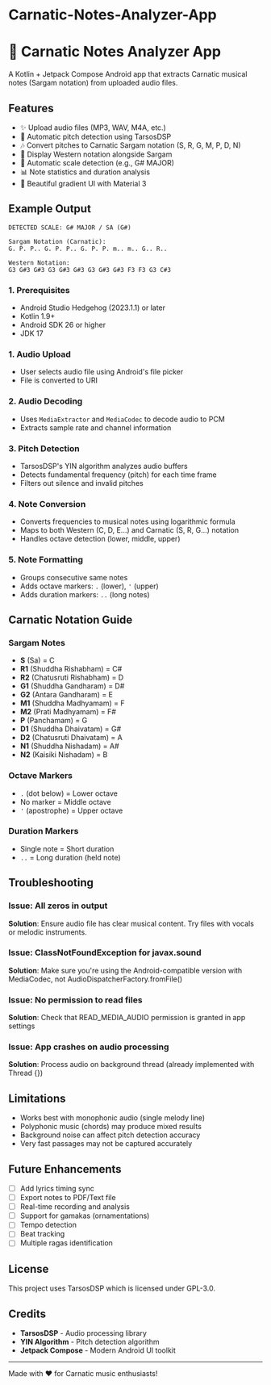 # Carnatic-Notes-Analyzer-App

# 🎵 Carnatic Notes Analyzer App

A Kotlin + Jetpack Compose Android app that extracts Carnatic musical notes (Sargam notation) from uploaded audio files.

## Features

- ✨ Upload audio files (MP3, WAV, M4A, etc.)
- 🎼 Automatic pitch detection using TarsosDSP
- 🎶 Convert pitches to Carnatic Sargam notation (S, R, G, M, P, D, N)
- 🎹 Display Western notation alongside Sargam
- 🎯 Automatic scale detection (e.g., G# MAJOR)
- 📊 Note statistics and duration analysis
- 🎨 Beautiful gradient UI with Material 3

## Example Output

```
DETECTED SCALE: G# MAJOR / SA (G#)

Sargam Notation (Carnatic):
G. P. P.. G. P. P.. G. P. P. m.. m.. G.. R..

Western Notation:
G3 G#3 G#3 G3 G#3 G#3 G3 G#3 G#3 F3 F3 G3 C#3
```

### 1. Prerequisites

- Android Studio Hedgehog (2023.1.1) or later
- Kotlin 1.9+
- Android SDK 26 or higher
- JDK 17

### 1. Audio Upload
- User selects audio file using Android's file picker
- File is converted to URI

### 2. Audio Decoding
- Uses `MediaExtractor` and `MediaCodec` to decode audio to PCM
- Extracts sample rate and channel information

### 3. Pitch Detection
- TarsosDSP's YIN algorithm analyzes audio buffers
- Detects fundamental frequency (pitch) for each time frame
- Filters out silence and invalid pitches

### 4. Note Conversion
- Converts frequencies to musical notes using logarithmic formula
- Maps to both Western (C, D, E...) and Carnatic (S, R, G...) notation
- Handles octave detection (lower, middle, upper)

### 5. Note Formatting
- Groups consecutive same notes
- Adds octave markers: `.` (lower), `'` (upper)
- Adds duration markers: `..` (long notes)

## Carnatic Notation Guide

### Sargam Notes
- **S** (Sa) = C
- **R1** (Shuddha Rishabham) = C#
- **R2** (Chatusruti Rishabham) = D
- **G1** (Shuddha Gandharam) = D#
- **G2** (Antara Gandharam) = E
- **M1** (Shuddha Madhyamam) = F
- **M2** (Prati Madhyamam) = F#
- **P** (Panchamam) = G
- **D1** (Shuddha Dhaivatam) = G#
- **D2** (Chatusruti Dhaivatam) = A
- **N1** (Shuddha Nishadam) = A#
- **N2** (Kaisiki Nishadam) = B

### Octave Markers
- `.` (dot below) = Lower octave
- No marker = Middle octave
- `'` (apostrophe) = Upper octave

### Duration Markers
- Single note = Short duration
- `..` = Long duration (held note)

## Troubleshooting

### Issue: All zeros in output
**Solution**: Ensure audio file has clear musical content. Try files with vocals or melodic instruments.

### Issue: ClassNotFoundException for javax.sound
**Solution**: Make sure you're using the Android-compatible version with MediaCodec, not AudioDispatcherFactory.fromFile()

### Issue: No permission to read files
**Solution**: Check that READ_MEDIA_AUDIO permission is granted in app settings

### Issue: App crashes on audio processing
**Solution**: Process audio on background thread (already implemented with Thread {})

## Limitations

- Works best with monophonic audio (single melody line)
- Polyphonic music (chords) may produce mixed results
- Background noise can affect pitch detection accuracy
- Very fast passages may not be captured accurately

## Future Enhancements

- [ ] Add lyrics timing sync
- [ ] Export notes to PDF/Text file
- [ ] Real-time recording and analysis
- [ ] Support for gamakas (ornamentations)
- [ ] Tempo detection
- [ ] Beat tracking
- [ ] Multiple ragas identification

## License

This project uses TarsosDSP which is licensed under GPL-3.0.

## Credits

- **TarsosDSP** - Audio processing library
- **YIN Algorithm** - Pitch detection algorithm
- **Jetpack Compose** - Modern Android UI toolkit

---

Made with ❤️ for Carnatic music enthusiasts!